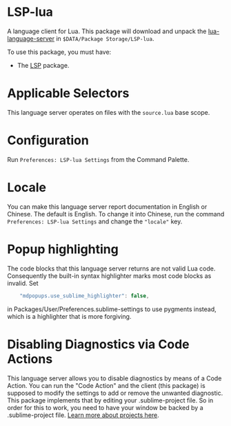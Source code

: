 # LSP-lua

A language client for Lua. This package will download and unpack the [lua-language-server](https://github.com/LuaLS/lua-language-server) in `$DATA/Package Storage/LSP-lua`.

To use this package, you must have:

- The [LSP](https://packagecontrol.io/packages/LSP) package.

# Applicable Selectors

This language server operates on files with the `source.lua` base scope.

# Configuration

Run `Preferences: LSP-lua Settings` from the Command Palette.

# Locale

You can make this language server report documentation in English or Chinese. The default is English. To change it
into Chinese, run the command `Preferences: LSP-lua Settings` and change the `"locale"` key.

# Popup highlighting

The code blocks that this language server returns are not valid Lua code. Consequently the built-in syntax highlighter marks most code blocks as invalid. Set

```js
    "mdpopups.use_sublime_highlighter": false,
````

in Packages/User/Preferences.sublime-settings to use pygments instead, which is a highlighter that is more forgiving.

# Disabling Diagnostics via Code Actions

This language server allows you to disable diagnostics by means of a Code Action. You can run the "Code Action" and the client (this package) is supposed to modify the settings to add or remove the unwanted diagnostic. This package implements that by editing your .sublime-project file. So in order for this to work, you need to have your window be backed by a .sublime-project file. [Learn more about projects here](https://www.sublimetext.com/docs/projects.html).
